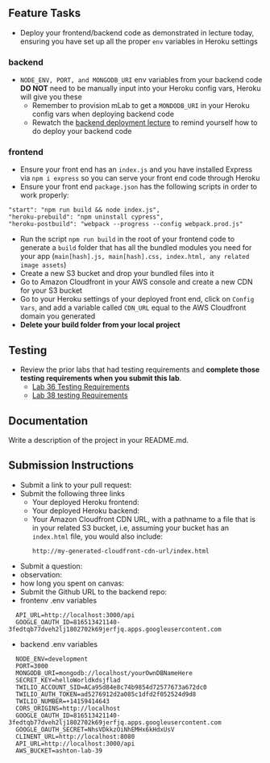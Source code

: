 ## Feature Tasks 
* Deploy your frontend/backend code as demonstrated in lecture today, ensuring you have set up all the proper `env` variables in Heroku settings 
  
### backend
* `NODE_ENV, PORT, and MONGODB_URI` env variables from your backend code **DO NOT** need to be manually input into your Heroku config vars, Heroku will give you these
  * Remember to provision mLab to get a `MONDODB_URI` in your Heroku config vars when deploying backend code
  * Rewatch the [backend deployment lecture](https://www.youtube.com/watch?v=WmEaGQpXflo&index=25&list=PLVngfM2hsbi_nzdZ4BtnOQX2GvPpJlz44&t=0s) to remind yourself how to do deploy your backend code

### frontend
* Ensure your front end has an `index.js` and you have installed Express via `npm i express` so you can serve your front end code through Heroku
* Ensure your front end `package.json` has the following scripts in order to work properly:
```
"start": "npm run build && node index.js",
"heroku-prebuild": "npm uninstall cypress",
"heroku-postbuild": "webpack --progress --config webpack.prod.js"
```
* Run the script `npm run build` in the root of your frontend code to generate a `build` folder that has all the bundled modules you need for your app (`main[hash].js, main[hash].css, index.html, any related image assets`)
* Create a new S3 bucket and drop your bundled files into it
* Go to Amazon Cloudfront in your AWS console and create a new CDN for your S3 bucket
* Go to your Heroku settings of your deployed front end, click on `Config Vars`, and add a variable called `CDN_URL` equal to the AWS Cloudfront domain you generated
* **Delete your build folder from your local project**

 
## Testing 
* Review the prior labs that had testing requirements and **complete those testing requirements when you submit this lab**. 
  * [Lab 36 Testing Requirements](https://github.com/seattle-javascript-401d25/36-40-fullstack-app#testing-dont-worry-about-this-today)
  * [Lab 38 testing Requirements](https://github.com/seattle-javascript-401d25/36-40-fullstack-app/blob/master/LAB-38.md#testing)
  

##  Documentation  
Write a description of the project in your README.md. 

## Submission Instructions
  * Submit a link to your pull request:
  * Submit the following three links
     * Your deployed Heroku frontend: 
     * Your deployed Heroku backend: 
     * Your Amazon Cloudfront CDN URL, with a pathname to a file that is in your related S3 bucket, i.e, assuming your bucket has an `index.html` file, you would also include: 
       ```
       http://my-generated-cloudfront-cdn-url/index.html
       ```
  * Submit a question:
  * observation:
  * how long you spent on canvas:
  * Submit the Github URL to the backend repo:
  * frontenv .env variables
  ```
    API_URL=http://localhost:3000/api
    GOOGLE_OAUTH_ID=816513421140-3fedtqb77dveh2lj1802702k69jerfjq.apps.googleusercontent.com
  ```
  * backend .env variables
  ```
    NODE_ENV=development
    PORT=3000
    MONGODB_URI=mongodb://localhost/yourOwnDBNameHere
    SECRET_KEY=helloWorldkdsjflad
    TWILIO_ACCOUNT_SID=ACa95d84e8c74b9854d72577673a672dc0
    TWILIO_AUTH_TOKEN=ad5276912d2a085c1dfd2f052524d9d8
    TWILIO_NUMBER=+14159414643
    CORS_ORIGINS=http://localhost
    GOOGLE_OAUTH_ID=816513421140-3fedtqb77dveh2lj1802702k69jerfjq.apps.googleusercontent.com
    GOOGLE_OAUTH_SECRET=NhsVDkkzOiNhEMHx6kHdxUsV
    CLINENT_URL=http://localhost:8080
    API_URL=http://localhost:3000/api
    AWS_BUCKET=ashton-lab-39
  ```
